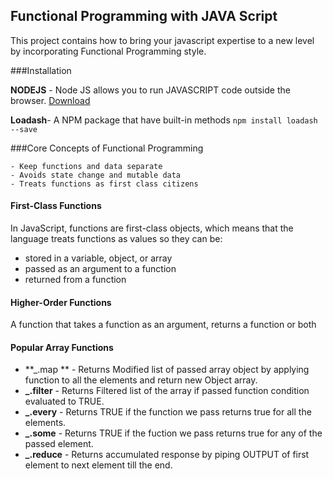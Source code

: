 ## Functional Programming with JAVA Script

This project contains how to bring your javascript expertise to a new level by incorporating Functional Programming style.



###Installation

**NODEJS** - Node JS allows you to run JAVASCRIPT code outside the browser. [Download](https://nodejs.org/en/download/)

**Loadash**- A NPM package that have built-in methods 
	``npm install loadash --save ``





###Core Concepts of Functional Programming

	- Keep functions and data separate 
	- Avoids state change and mutable data
	- Treats functions as first class citizens




#### First-Class Functions 

In JavaScript, functions are first-class objects, which means that the language treats functions as values so they can be:

 - stored in a variable, object, or array
 - passed as an argument to a function
 - returned from a function




#### Higher-Order Functions 

A function that takes a function as an argument, returns a function or both




#### Popular Array Functions
 -  **_.map **   - Returns Modified list of passed array object by applying function to all the elements and return new Object array.
 -  **_.filter** - Returns Filtered list of the array if passed function condition evaluated to TRUE.
 -  **_.every**  - Returns TRUE if the function we pass returns true for all the elements.
 -  **_.some**   - Returns TRUE if the fuction we pass returns true for any of the passed element.
  - **_.reduce** - Returns accumulated response by piping OUTPUT of first element to next element till the end.
